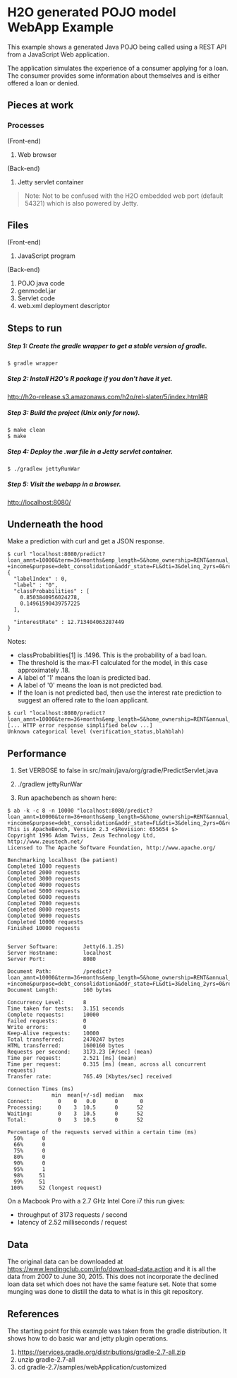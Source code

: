 # H2O generated POJO model WebApp Example

This example shows a generated Java POJO being called using a REST API from a JavaScript Web application.

The application simulates the experience of a consumer applying for a loan.  The consumer provides some information about themselves and is either offered a loan or denied.

## Pieces at work

### Processes

(Front-end)   

1.  Web browser

(Back-end)   

1.  Jetty servlet container

> Note:  Not to be confused with the H2O embedded web port (default 54321) which is also powered by Jetty.

## Files

(Front-end)   

1.  JavaScript program

(Back-end)   

1.  POJO java code
1.  genmodel.jar
1.  Servlet code
1.  web.xml deployment descriptor


## Steps to run

##### Step 1: Create the gradle wrapper to get a stable version of gradle.

```
$ gradle wrapper
```

##### Step 2: Install H2O's R package if you don't have it yet.

<http://h2o-release.s3.amazonaws.com/h2o/rel-slater/5/index.html#R>

##### Step 3: Build the project (Unix only for now).

```
$ make clean
$ make
```

##### Step 4: Deploy the .war file in a Jetty servlet container.

```
$ ./gradlew jettyRunWar
```

##### Step 5: Visit the webapp in a browser.

<http://localhost:8080/>


## Underneath the hood

Make a prediction with curl and get a JSON response.

```
$ curl "localhost:8080/predict?loan_amnt=10000&term=36+months&emp_length=5&home_ownership=RENT&annual_inc=60000&verification_status=VERIFIED+-+income&purpose=debt_consolidation&addr_state=FL&dti=3&delinq_2yrs=0&revol_util=35&total_acc=4&longest_credit_length=10"
{
  "labelIndex" : 0,
  "label" : "0",
  "classProbabilities" : [
    0.8503840956024278,
    0.14961590439757225
  ],

  "interestRate" : 12.713404063287449
}
```

Notes:

* classProbabilities[1] is .1496.  This is the probability of a bad loan.
* The threshold is the max-F1 calculated for the model, in this case approximately .18.
* A label of '1' means the loan is predicted bad.
* A label of '0' means the loan is not predicted bad.
* If the loan is not predicted bad, then use the interest rate prediction to suggest an offered rate to the loan applicant.


```
$ curl "localhost:8080/predict?loan_amnt=10000&term=36+months&emp_length=5&home_ownership=RENT&annual_inc=60000&verification_status=blahblah&purpose=debt_consolidation&addr_state=FL&dti=3&delinq_2yrs=0&revol_util=35&total_acc=4&longest_credit_length=10"
[... HTTP error response simplified below ...]
Unknown categorical level (verification_status,blahblah)
```

## Performance

1.  Set VERBOSE to false in src/main/java/org/gradle/PredictServlet.java

1.  ./gradlew jettyRunWar

1.  Run apachebench as shown here:

```
$ ab -k -c 8 -n 10000 "localhost:8080/predict?loan_amnt=10000&term=36+months&emp_length=5&home_ownership=RENT&annual_inc=60000&verification_status=VERIFIED+-+income&purpose=debt_consolidation&addr_state=FL&dti=3&delinq_2yrs=0&revol_util=35&total_acc=4&longest_credit_length=10"
This is ApacheBench, Version 2.3 <$Revision: 655654 $>
Copyright 1996 Adam Twiss, Zeus Technology Ltd, http://www.zeustech.net/
Licensed to The Apache Software Foundation, http://www.apache.org/

Benchmarking localhost (be patient)
Completed 1000 requests
Completed 2000 requests
Completed 3000 requests
Completed 4000 requests
Completed 5000 requests
Completed 6000 requests
Completed 7000 requests
Completed 8000 requests
Completed 9000 requests
Completed 10000 requests
Finished 10000 requests


Server Software:        Jetty(6.1.25)
Server Hostname:        localhost
Server Port:            8080

Document Path:          /predict?loan_amnt=10000&term=36+months&emp_length=5&home_ownership=RENT&annual_inc=60000&verification_status=VERIFIED+-+income&purpose=debt_consolidation&addr_state=FL&dti=3&delinq_2yrs=0&revol_util=35&total_acc=4&longest_credit_length=10
Document Length:        160 bytes

Concurrency Level:      8
Time taken for tests:   3.151 seconds
Complete requests:      10000
Failed requests:        0
Write errors:           0
Keep-Alive requests:    10000
Total transferred:      2470247 bytes
HTML transferred:       1600160 bytes
Requests per second:    3173.23 [#/sec] (mean)
Time per request:       2.521 [ms] (mean)
Time per request:       0.315 [ms] (mean, across all concurrent requests)
Transfer rate:          765.49 [Kbytes/sec] received

Connection Times (ms)
              min  mean[+/-sd] median   max
Connect:        0    0   0.0      0       0
Processing:     0    3  10.5      0      52
Waiting:        0    3  10.5      0      52
Total:          0    3  10.5      0      52

Percentage of the requests served within a certain time (ms)
  50%      0
  66%      0
  75%      0
  80%      0
  90%      0
  95%      1
  98%     51
  99%     51
 100%     52 (longest request)
```

On a Macbook Pro with a 2.7 GHz Intel Core i7 this run gives:

* throughput of 3173 requests / second
* latency of 2.52 milliseconds / request



## Data

The original data can be downloaded at <https://www.lendingclub.com/info/download-data.action> and it is all the data from 2007 to June 30, 2015.  This does not incorporate the declined loan data set which does not have the same feature set.  Note that some munging was done to distill the data to what is in this git repository.

## References

The starting point for this example was taken from the gradle distribution.  It shows how to do basic war and jetty plugin operations.

1. <https://services.gradle.org/distributions/gradle-2.7-all.zip>
2. unzip gradle-2.7-all
3. cd gradle-2.7/samples/webApplication/customized

